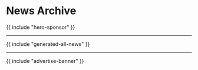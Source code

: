 # News Archive

{{ include "hero-sponsor" }}

---

{{ include "generated-all-news" }}

---

{{ include "advertise-banner" }}
